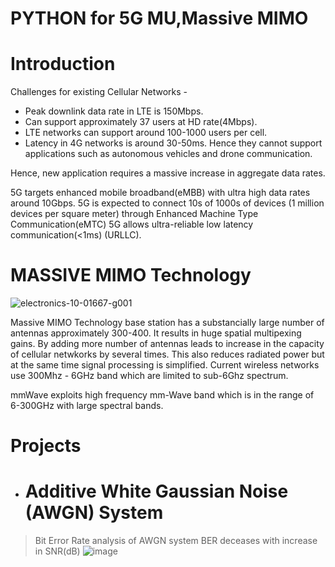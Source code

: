 # PYTHON for 5G MU,Massive MIMO



# Introduction

Challenges for existing Cellular Networks - 

+ Peak downlink data rate in LTE is 150Mbps. 
+ Can support approximately 37 users at HD rate(4Mbps).
+ LTE networks can support around 100-1000 users per cell.
+ Latency in 4G networks is around 30-50ms. Hence they cannot support applications such as autonomous vehicles and drone communication.

Hence, new application requires a massive increase in aggregate data rates. 

5G targets enhanced mobile broadband(eMBB) with ultra high data rates around 10Gbps.
5G is expected to connect 10s of 1000s of devices (1 million devices per square meter) through Enhanced Machine Type Communication(eMTC) 
5G allows ultra-reliable low latency communication(<1ms) (URLLC).



# MASSIVE MIMO Technology

![electronics-10-01667-g001](https://user-images.githubusercontent.com/86367130/130400310-307cac76-67f7-4c65-b5d9-046597f787fd.png)

Massive MIMO Technology base station has a substancially large number of antennas approximately 300-400. It results in huge spatial multipexing gains. By adding more number of antennas leads to increase in the capacity of cellular netwkorks by several times. This also reduces radiated power but at the same time signal processing is simplified. 
Current wireless networks use 300Mhz - 6GHz band which are limited to sub-6Ghz spectrum.

mmWave exploits high frequency mm-Wave band which is in the range of 6-300GHz with large spectral bands.

# Projects

+ # Additive White Gaussian Noise (AWGN) System

> Bit Error Rate analysis of AWGN system
             BER deceases with increase in SNR(dB)
 ![image](https://user-images.githubusercontent.com/86367130/130403351-ca724b17-041e-46a1-b9a8-15b6ac0d7bb8.png)
 
 
